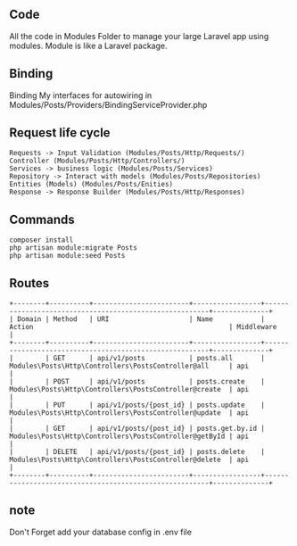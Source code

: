 ## Code

All the code in Modules Folder
to manage your large Laravel app using modules. Module is like a Laravel package.
## Binding

Binding My interfaces for autowiring in 
Modules/Posts/Providers/BindingServiceProvider.php

## Request life cycle 

    Requests -> Input Validation (Modules/Posts/Http/Requests/)
    Controller (Modules/Posts/Http/Controllers/)
    Services -> business logic (Modules/Posts/Services)
    Repository -> Interact with models (Modules/Posts/Repositories)
    Entities (Models) (Modules/Posts/Enities)
    Response -> Response Builder (Modules/Posts/Http/Responses)

## Commands
    composer install
    php artisan module:migrate Posts
    php artisan module:seed Posts
## Routes
    +--------+----------+------------------------+-----------------+--------------------------------------------------------+--------------+
    | Domain | Method   | URI                    | Name            | Action                                                 | Middleware   |
    +--------+----------+------------------------+-----------------+--------------------------------------------------------+--------------+
    |        | GET      | api/v1/posts           | posts.all       | Modules\Posts\Http\Controllers\PostsController@all     | api          |
    |        | POST     | api/v1/posts           | posts.create    | Modules\Posts\Http\Controllers\PostsController@create  | api          |
    |        | PUT      | api/v1/posts/{post_id} | posts.update    | Modules\Posts\Http\Controllers\PostsController@update  | api          |
    |        | GET      | api/v1/posts/{post_id} | posts.get.by.id | Modules\Posts\Http\Controllers\PostsController@getById | api          |
    |        | DELETE   | api/v1/posts/{post_id} | posts.delete    | Modules\Posts\Http\Controllers\PostsController@delete  | api          |
    +--------+----------+------------------------+-----------------+--------------------------------------------------------+--------------+
## note 
Don't Forget add your database config in .env file

